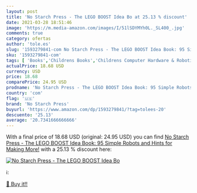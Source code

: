 ```yaml
---
layout: post
title: 'No Starch Press - The LEGO BOOST Idea Bo at 25.13 % discount'
date: 2021-03-28 18:51:46
image: 'https://m.media-amazon.com/images/I/51lSDYMYh0L._SL400_.jpg'
comments: true
category: ofertas
author: 'tole.es'
slug: '1593279841-com No Starch Press - The LEGO BOOST Idea Book: 95 Simple...'
sku: '1593279841-com'
tags: [ 'Books','Childrens Books','Childrens Computer Hardware & Robotics Books','Childrens Computers & Technology Books','Childrens Programming Books','Childrens Science & Nature Books','Computer Programming','Computer Science','Computers & Technology','Crafts & Hobbies','Crafts, Hobbies & Home','Engineering','Engineering & Transportation','Industrial Manufacturing Systems','Model Building','Robotics','Robotics & Automation','Toy & Model Crafts','lego','no starch press', ]
actualPrice: 18.68 USD
currency: USD
price: 18.68
comparePrice: 24.95 USD
prodname: 'No Starch Press - The LEGO BOOST Idea Book: 95 Simple Robots and Hints for Making More!'
country: 'com'
flag: '🇺🇸'
brand: 'No Starch Press'
buyurl: 'https://www.amazon.com/dp/1593279841/?tag=tolees-20'
descuento: '25.13'
average: '20.7341666666666'
---
```


With a final price of 18.68 USD (original: 24.95 USD) you can find [No Starch Press - The LEGO BOOST Idea Book: 95 Simple Robots and Hints for Making More!](https://www.amazon.com/dp/1593279841/?tag=tolees-20) with a  25.13 % discount here:

[![No Starch Press - The LEGO BOOST Idea Bo](https://m.media-amazon.com/images/I/51lSDYMYh0L._SL400_.jpg)](https://www.amazon.com/dp/1593279841/?tag=tolees-20)

ℹ️:


[🛒 Buy it!!](https://www.amazon.com/dp/1593279841/?tag=tolees-20)
